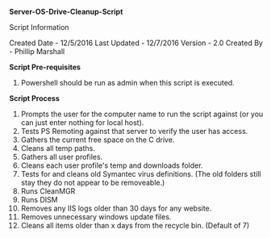 **Server-OS-Drive-Cleanup-Script**

Script Information

Created Date - 12/5/2016
Last Updated - 12/7/2016
Version - 2.0
Created By - Phillip Marshall

**Script Pre-requisites**

1) Powershell should be run as admin when this script is executed.

**Script Process**

1.	Prompts the user for the computer name to run the script against (or you can just enter nothing for local host).
2.	Tests PS Remoting against that server to verify the user has access.
3.	Gathers the current free space on the C drive.
4.	Cleans all temp paths.
5. Gathers all user profiles.
6. Cleans each user profile's temp and downloads folder.
7.	Tests for and cleans old Symantec virus definitions. (The old folders still stay they do not appear to be removeable.)
8.	Runs CleanMGR
9.	Runs DISM
10. Removes any IIS logs older than 30 days for any website.
11. Removes unnecessary windows update files.
12. Cleans all items older than x days from the recycle bin. (Default of 7)
